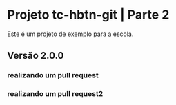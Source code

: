 # Projeto tc-hbtn-git | Parte 2

Este é um projeto de exemplo para a escola.

## Versão 2.0.0

### realizando um pull request
### realizando um pull request2
